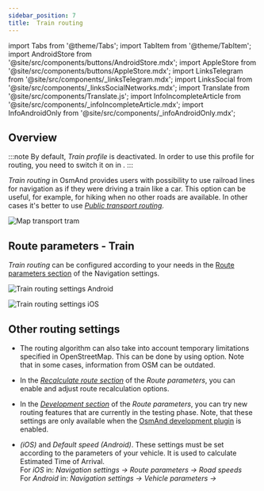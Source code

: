 ```yaml
---
sidebar_position: 7
title:  Train routing
---
```


import Tabs from '@theme/Tabs';
import TabItem from '@theme/TabItem';
import AndroidStore from '@site/src/components/buttons/AndroidStore.mdx';
import AppleStore from '@site/src/components/buttons/AppleStore.mdx';
import LinksTelegram from '@site/src/components/_linksTelegram.mdx';
import LinksSocial from '@site/src/components/_linksSocialNetworks.mdx';
import Translate from '@site/src/components/Translate.js';
import InfoIncompleteArticle from '@site/src/components/_infoIncompleteArticle.mdx';
import InfoAndroidOnly from '@site/src/components/_infoAndroidOnly.mdx';


## Overview

:::note
By default, *Train profile* is deactivated. In order to use this profile for routing, you need to switch it on in *<Translate android="true" ids="shared_string_menu,shared_string_settings,application_profiles"/>*.
:::

*Train routing* in OsmAnd provides users with possibility to use railroad lines for navigation as if they were driving a train like a car. This option can be useful, for example, for hiking when no other roads are available. In other cases it's better to use *[Public transport routing](./public-transport-navigation.md)*.  

![Map transport tram](@site/static/img/map/map-transport-tram.png)


## Route parameters - Train

*Train routing* can be configured according to your needs in the [Route parameters section](../guidance/navigation-settings.md#navigation-type--route-parameters) of the Navigation settings.  

<Tabs groupId="operating-systems">

<TabItem value="android" label="Android">  

![Train routing settings Android](@site/static/img/navigation/routing/train_routing_andr.png)  

</TabItem>

<TabItem value="ios" label="iOS">

![Train routing settings iOS](@site/static/img/navigation/routing/train_routing_ios.png)  

</TabItem>

</Tabs>


## Other routing settings

- The routing algorithm can also take into account temporary limitations specified in OpenStreetMap. This can be done by using *[<Translate android="true" ids="temporary_conditional_routing"/>](../routing/osmand-routing.md#consider-temporary-limitations)* option. Note that in some cases, information from OSM can be outdated.  

- In the [*Recalculate route section*](../../navigation/guidance/navigation-settings.md#recalculate-route) of the *Route parameters*, you can enable and adjust route recalculation options.

- In the [*Development section*](../guidance/navigation-settings.md#development-settings) of the *Route parameters*, you can try new routing features that are currently in the testing phase. Note, that these settings are only available when the [OsmAnd development plugin](../../plugins/development.md) is enabled.

- *[<Translate ios="true" ids="road_speeds"/>](../guidance/navigation-settings.md##road-speeds) (iOS)* and *Default speed (Android)*. These settings must be set according to the parameters of your vehicle. It is used to calculate Estimated Time of Arrival.  
    For *iOS* in: *Navigation settings → Route parameters → Road speeds*  
    For *Android* in: *Navigation settings → Vehicle parameters → [<Translate android="true" ids="default_speed_setting_title"/>](../guidance/navigation-settings.md#default-speed--road-speeds)*
